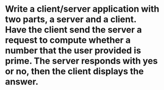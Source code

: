 # Write a client/server application with two parts, a server and a client. Have the client send the server a request to compute whether a number that the user provided is prime. The server responds with yes or no, then the client displays the answer.
